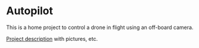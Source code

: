 # Autopilot
This is a home project to control a drone in flight using an off-board camera. 

[Project description](https://docs.google.com/document/d/1ce4tU94HQ38be7vKXKHQNdENKqmoyRkBGsPn2Ympdbc/edit) with pictures, etc. 
